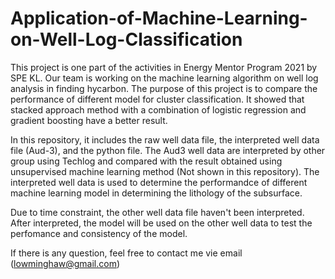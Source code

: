 # Application-of-Machine-Learning-on-Well-Log-Classification

This project is one part of the activities in Energy Mentor Program 2021 by SPE KL. Our team is working on the machine learning algorithm on well log analysis in finding hycarbon. The purpose of this project is to compare the performance of different model for cluster classification. It showed that stacked approach method with a combination of logistic regression and gradient boosting have a better result.

In this repository, it includes the raw well data file, the interpreted well data file (Aud-3), and the python file. The Aud3 well data are interpreted by other group using Techlog and compared with the result obtained using unsupervised machine learning method (Not shown in this repository). The interpreted well data is used to determine the performandce of different machine learning model in determining the lithology of the subsurface.

Due to time constraint, the other well data file haven't been interpreted. After interpreted, the model will be used on the other well data to test the perfomance and consistency of the model.

If there is any question, feel free to contact me vie email (lowminghaw@gmail.com)
